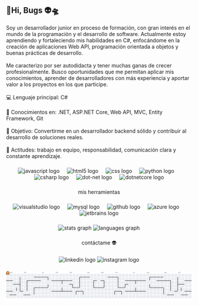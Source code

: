 ## 👋Hi, Bugs 👽🛸
<p align="left">Soy un desarrollador junior en proceso de formación, con gran interés en el mundo de la programación y el desarrollo de software. Actualmente estoy aprendiendo y fortaleciendo mis habilidades en C#, enfocándome en la creación de aplicaciones Web API, programación orientada a objetos y buenas prácticas de desarrollo.<br><br>Me caracterizo por ser autodidacta y tener muchas ganas de crecer profesionalmente. Busco oportunidades que me permitan aplicar mis conocimientos, aprender de desarrolladores con más experiencia y aportar valor a los proyectos en los que participe.<br><br>💻 Lenguaje principal: C#<br><br>🧠 Conocimientos en: .NET, ASP.NET Core, Web API, MVC, Entity Framework, Git<br><br>🚀 Objetivo: Convertirme en un desarrollador backend sólido y contribuir al desarrollo de soluciones reales.<br><br>🤝 Actitudes: trabajo en equipo, responsabilidad, comunicación clara y constante aprendizaje.</p>

###

<div align="center">
  <img src="https://cdn.jsdelivr.net/gh/devicons/devicon/icons/javascript/javascript-original.svg" height="40" alt="javascript logo"  />
  <img width="12" />
  <img src="https://cdn.jsdelivr.net/gh/devicons/devicon/icons/html5/html5-original.svg" height="40" alt="html5 logo"  />
  <img width="12" />
  <img src="https://cdn.jsdelivr.net/gh/devicons/devicon/icons/css3/css3-original.svg" height="40" alt="css logo"  />
  <img width="12" />
  <img src="https://cdn.jsdelivr.net/gh/devicons/devicon/icons/python/python-original.svg" height="40" alt="python logo"  />
  <img width="12" />
  <img src="https://cdn.jsdelivr.net/gh/devicons/devicon/icons/csharp/csharp-original.svg" height="40" alt="csharp logo"  />
  <img width="12" />
  <img src="https://cdn.jsdelivr.net/gh/devicons/devicon/icons/dot-net/dot-net-original.svg" height="40" alt="dot-net logo"  />
  <img width="12" />
  <img src="https://cdn.jsdelivr.net/gh/devicons/devicon/icons/dotnetcore/dotnetcore-original.svg" height="40" alt="dotnetcore logo"  />
</div>

###

<p align="center">mis herramientas</p>

###

<div align="center">
  <img src="https://cdn.jsdelivr.net/gh/devicons/devicon/icons/visualstudio/visualstudio-plain.svg" height="40" alt="visualstudio logo"  />
  <img width="12" />
  <img src="https://cdn.jsdelivr.net/gh/devicons/devicon/icons/mysql/mysql-original.svg" height="40" alt="mysql logo"  />
  <img width="12" />
  <img src="https://cdn.jsdelivr.net/gh/devicons/devicon/icons/github/github-original.svg" height="40" alt="github logo"  />
  <img width="12" />
  <img src="https://cdn.jsdelivr.net/gh/devicons/devicon/icons/azure/azure-original.svg" height="40" alt="azure logo"  />
  <img width="12" />
  <img src="https://cdn.jsdelivr.net/gh/devicons/devicon/icons/jetbrains/jetbrains-original.svg" height="40" alt="jetbrains logo"  />
</div>

###

<div align="center">
  <img src="https://github-readme-stats.vercel.app/api?username=DavidRendonDev&hide_title=false&hide_rank=false&show_icons=true&include_all_commits=true&count_private=true&disable_animations=false&theme=dracula&locale=en&hide_border=false&order=1" height="150" alt="stats graph"  />
  <img src="https://github-readme-stats.vercel.app/api/top-langs?username=DavidRendonDev&locale=en&hide_title=false&layout=compact&card_width=320&langs_count=5&theme=dracula&hide_border=false&order=2" height="150" alt="languages graph"  />
</div>

###

<p align="center">contáctame 👽​</p>

###

<div align="center">
  <img src="https://raw.githubusercontent.com/maurodesouza/profile-readme-generator/master/src/assets/icons/social/linkedin/default.svg" width="52" height="40" alt="linkedin logo"  />
  <img src="https://raw.githubusercontent.com/maurodesouza/profile-readme-generator/master/src/assets/icons/social/instagram/default.svg" width="52" height="40" alt="instagram logo"  />
</div>

###
<picture>
  <source media="(prefers-color-scheme: dark)" srcset="https://raw.githubusercontent.com/DavidRendonDev/DavidRendonDev/output/pacman-contribution-graph-dark.svg">
  <source media="(prefers-color-scheme: light)" srcset="https://raw.githubusercontent.com/DavidRendonDev/DavidRendonDev/output/pacman-contribution-graph.svg">
  <img alt="Pac-Man contribution graph" src="https://raw.githubusercontent.com/DavidRendonDev/DavidRendonDev/output/pacman-contribution-graph.svg">
</picture>
